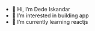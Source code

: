 - 👋 Hi, I’m Dede Iskandar
- 👀 I’m interested in building app
- 🌱 I’m currently learning reactjs

<!---
054722871/054722871 is a ✨ special ✨ repository because its `README.md` (this file) appears on your GitHub profile.
You can click the Preview link to take a look at your changes.
--->

